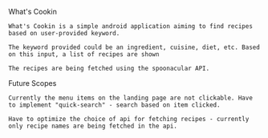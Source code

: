 What's Cookin

    What's Cookin is a simple android application aiming to find recipes based on user-provided keyword. 
    
    The keyword provided could be an ingredient, cuisine, diet, etc. Based on this input, a list of recipes are shown
    
    The recipes are being fetched using the spoonacular API. 
    
    
Future Scopes

    Currently the menu items on the landing page are not clickable. Have to implement "quick-search" - search based on item clicked.
    
    Have to optimize the choice of api for fetching recipes - currently only recipe names are being fetched in the api.
  
  
